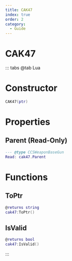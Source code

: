 ```yaml
---
title: CAK47
index: true
order: 2
category:
  - Guide
---
```


# CAK47

::: tabs
@tab Lua
# Constructor
```lua
CAK47(ptr)
```
# Properties
## Parent (Read-Only)
```lua
--- @type CCSWeaponBaseGun
Read: cak47.Parent
```
# Functions
## ToPtr
```lua
@returns string
cak47:ToPtr()
```
## IsValid
```lua
@returns bool
cak47:IsValid()
```

:::